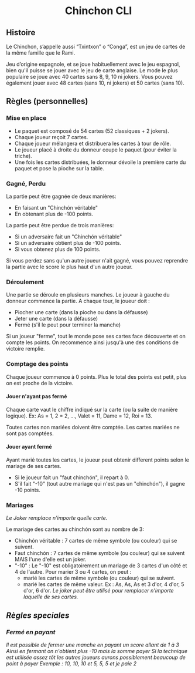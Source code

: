 <h1 align="center">
Chinchon CLI
</h1>

## Histoire
Le Chinchon, s’appelle aussi “Txintxon” o “Conga”, est un jeu de cartes de la même famille que le Rami.

Jeu d’origine espagnole, et se joue habituellement avec le jeu espagnol, bien qu'il puisse se jouer avec
le jeu de carte anglaise. Le mode le plus populaire se joue avec 40 cartes sans 8, 9, 10 ni jokers.
Vous pouvez également jouer avec 48 cartes (sans 10, ni jokers) et 50 cartes (sans 10).

## Règles (personnelles)

### Mise en place
- Le paquet est composé de 54 cartes (52 classiques + 2 jokers).
- Chaque joueur reçoit 7 cartes.
- Chaque joueur mélangera et distribuera les cartes à tour de rôle.
- Le joueur placé à droite du donneur coupe le paquet (pour éviter la triche).
- Une fois les cartes distribuées, le donneur dévoile la première carte du paquet et pose la pioche sur la table.

### Gagné, Perdu
La partie peut être gagnée de deux manières:
- En faisant un "Chinchón véritable"
- En obtenant plus de -100 points.

La partie peut être perdue de trois manières:
- Si un adversaire fait un "Chinchón véritable"
- Si un adversaire obtient plus de -100 points.
- Si vous obtenez plus de 100 points.

Si vous perdez sans qu'un autre joueur n'ait gagné, vous pouvez reprendre la partie avec
le score le plus haut d'un autre joueur.

### Déroulement
Une partie se déroule en plusieurs manches.
Le joueur à gauche du donneur commence la partie.
A chaque tour, le joueur doit :
- Piocher une carte (dans la pioche ou dans la défausse)
- Jeter une carte (dans la défausse)
- Fermé (s'il le peut pour terminer la manche)

Si un joueur "ferme", tout le monde pose ses cartes face découverte et on compte les points.
On recommence ainsi jusqu'à une des conditions de victoire remplie.

### Comptage des points
Chaque joueur commence à 0 points.
Plus le total des points est petit, plus on est proche de la victoire.

#### Jouer n'ayant pas fermé
Chaque carte vaut le chiffre indiqué sur la carte (ou la suite de manière logique).
Ex: As = 1, 2 = 2, ..., Valet = 11, Dame = 12, Roi = 13.

Toutes cartes non mariées doivent être comptée. Les cartes mariées ne sont pas comptées.

#### Jouer ayant fermé
Ayant marié toutes les cartes, le joueur peut obtenir different points selon le mariage de ses cartes.
- Si le joueur fait un "faut chinchón", il repart à 0.
- S'il fait "-10" (tout autre mariage qui n'est pas un "chinchón"), il gagne -10 points.

### Mariages
_Le Joker remplace n'importe quelle carte._

Le mariage des cartes au chinchón sont au nombre de 3:
- Chinchón véritable : 7 cartes de même symbole (ou couleur) qui se suivent.
- Faut chinchón : 7 cartes de même symbole (ou couleur) qui se suivent MAIS l'une d'elle est un joker.
- "-10" : Le "-10" est obligatoirement un mariage de 3 cartes d'un côté et 4 de l'autre. Pour marier 3 ou 4 cartes, on peut :
    - marié les cartes de même symbole (ou couleur) qui se suivent.
    - marié les cartes de même valeur.
    Ex : As, As, As et 3 d'or, 4 d'or, 5 d'or, 6 d'or.
    _Le joker peut être utilisé pour remplacer n'importe laquelle de ses cartes._

## _Règles speciales_

### _Fermé en payant_
_Il est possible de fermer une manche en payant un score allant de 1 à 3_
_Ainsi en fermant on n'obtient plus -10 mais la somme payer_
_Si la technique est utilisée assez tôt les autres joueurs aurons possiblement beaucoup de point à payer_
_Exemple : 10, 10, 10 et 5, 5, 5 et je paie 2_
